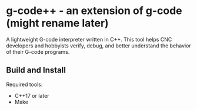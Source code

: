 # g-code++ - an extension of g-code (might rename later)
A lightweight G-code interpreter written in C++. This tool helps CNC developers and hobbyists verify, debug, and better understand the behavior of their G-code programs.

## Build and Install
Required tools:
- C++17 or later
- Make

